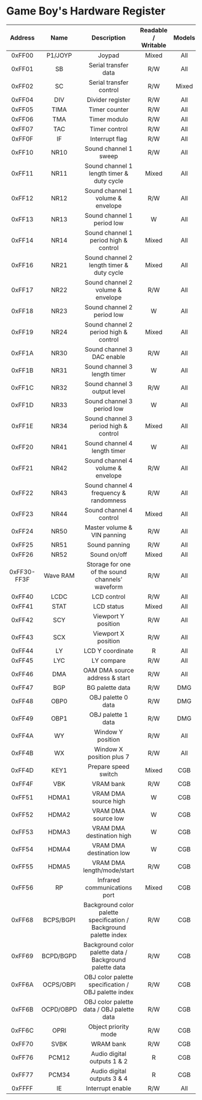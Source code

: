 # Game Boy's Hardware Register

|   Address  |    Name   |                            Description                            | Readable / Writable | Models |
|:----------:|:---------:|:-----------------------------------------------------------------:|:-------------------:|:------:|
| 0xFF00      | P1/JOYP   | Joypad                                                            | Mixed               | All    |
| 0xFF01      | SB        | Serial transfer data                                              | R/W                 | All    |
| 0xFF02      | SC        | Serial transfer control                                           | R/W                 | Mixed  |
| 0xFF04      | DIV       | Divider register                                                  | R/W                 | All    |
| 0xFF05      | TIMA      | Timer counter                                                     | R/W                 | All    |
| 0xFF06      | TMA       | Timer modulo                                                      | R/W                 | All    |
| 0xFF07      | TAC       | Timer control                                                     | R/W                 | All    |
| 0xFF0F      | IF        | Interrupt flag                                                    | R/W                 | All    |
| 0xFF10      | NR10      | Sound channel 1 sweep                                             | R/W                 | All    |
| 0xFF11      | NR11      | Sound channel 1 length timer & duty cycle                         | Mixed               | All    |
| 0xFF12      | NR12      | Sound channel 1 volume & envelope                                 | R/W                 | All    |
| 0xFF13      | NR13      | Sound channel 1 period low                                        | W                   | All    |
| 0xFF14      | NR14      | Sound channel 1 period high & control                             | Mixed               | All    |
| 0xFF16      | NR21      | Sound channel 2 length timer & duty cycle                         | Mixed               | All    |
| 0xFF17      | NR22      | Sound channel 2 volume & envelope                                 | R/W                 | All    |
| 0xFF18      | NR23      | Sound channel 2 period low                                        | W                   | All    |
| 0xFF19      | NR24      | Sound channel 2 period high & control                             | Mixed               | All    |
| 0xFF1A      | NR30      | Sound channel 3 DAC enable                                        | R/W                 | All    |
| 0xFF1B      | NR31      | Sound channel 3 length timer                                      | W                   | All    |
| 0xFF1C      | NR32      | Sound channel 3 output level                                      | R/W                 | All    |
| 0xFF1D      | NR33      | Sound channel 3 period low                                        | W                   | All    |
| 0xFF1E      | NR34      | Sound channel 3 period high & control                             | Mixed               | All    |
| 0xFF20      | NR41      | Sound channel 4 length timer                                      | W                   | All    |
| 0xFF21      | NR42      | Sound channel 4 volume & envelope                                 | R/W                 | All    |
| 0xFF22      | NR43      | Sound channel 4 frequency & randomness                            | R/W                 | All    |
| 0xFF23      | NR44      | Sound channel 4 control                                           | Mixed               | All    |
| 0xFF24      | NR50      | Master volume & VIN panning                                       | R/W                 | All    |
| 0xFF25      | NR51      | Sound panning                                                     | R/W                 | All    |
| 0xFF26      | NR52      | Sound on/off                                                      | Mixed               | All    |
| 0xFF30-FF3F | Wave RAM  | Storage for one of the sound channels’ waveform                   | R/W                 | All    |
| 0xFF40      | LCDC      | LCD control                                                       | R/W                 | All    |
| 0xFF41      | STAT      | LCD status                                                        | Mixed               | All    |
| 0xFF42      | SCY       | Viewport Y position                                               | R/W                 | All    |
| 0xFF43      | SCX       | Viewport X position                                               | R/W                 | All    |
| 0xFF44      | LY        | LCD Y coordinate                                                  | R                   | All    |
| 0xFF45      | LYC       | LY compare                                                        | R/W                 | All    |
| 0xFF46      | DMA       | OAM DMA source address & start                                    | R/W                 | All    |
| 0xFF47      | BGP       | BG palette data                                                   | R/W                 | DMG    |
| 0xFF48      | OBP0      | OBJ palette 0 data                                                | R/W                 | DMG    |
| 0xFF49      | OBP1      | OBJ palette 1 data                                                | R/W                 | DMG    |
| 0xFF4A      | WY        | Window Y position                                                 | R/W                 | All    |
| 0xFF4B      | WX        | Window X position plus 7                                          | R/W                 | All    |
| 0xFF4D      | KEY1      | Prepare speed switch                                              | Mixed               | CGB    |
| 0xFF4F      | VBK       | VRAM bank                                                         | R/W                 | CGB    |
| 0xFF51      | HDMA1     | VRAM DMA source high                                              | W                   | CGB    |
| 0xFF52      | HDMA2     | VRAM DMA source low                                               | W                   | CGB    |
| 0xFF53      | HDMA3     | VRAM DMA destination high                                         | W                   | CGB    |
| 0xFF54      | HDMA4     | VRAM DMA destination low                                          | W                   | CGB    |
| 0xFF55      | HDMA5     | VRAM DMA length/mode/start                                        | R/W                 | CGB    |
| 0xFF56      | RP        | Infrared communications port                                      | Mixed               | CGB    |
| 0xFF68      | BCPS/BGPI | Background color palette specification / Background palette index | R/W                 | CGB    |
| 0xFF69      | BCPD/BGPD | Background color palette data / Background palette data           | R/W                 | CGB    |
| 0xFF6A      | OCPS/OBPI | OBJ color palette specification / OBJ palette index               | R/W                 | CGB    |
| 0xFF6B      | OCPD/OBPD | OBJ color palette data / OBJ palette data                         | R/W                 | CGB    |
| 0xFF6C      | OPRI      | Object priority mode                                              | R/W                 | CGB    |
| 0xFF70      | SVBK      | WRAM bank                                                         | R/W                 | CGB    |
| 0xFF76      | PCM12     | Audio digital outputs 1 & 2                                       | R                   | CGB    |
| 0xFF77      | PCM34     | Audio digital outputs 3 & 4                                       | R                   | CGB    |
| 0xFFFF      | IE        | Interrupt enable                                                  | R/W                 | All    |
